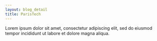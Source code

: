 ```yaml
---
layout: blog_detail
title: ParisTech
---
```


Lorem ipsum dolor sit amet, consectetur adipiscing elit, sed do eiusmod tempor incididunt ut labore et dolore magna aliqua.
